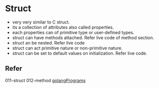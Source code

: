 # Struct

* very very similar to C struct.
* its a collection of attributes also called properties.
* each properties can of primitive type or user-defined types.
* struct can have methods attached. Refer live code of method section.
* struct an be nested. Refer live code
* struct can act primitive nature or non-primitive nature.
* struct can be set to default values on initialization. Refer live code.

## Refer

011-struct
012-method
[golangPrograms](https://www.golangprograms.com/go-language/struct.html)